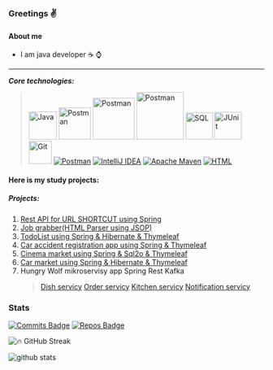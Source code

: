 ### Greetings :v:

#### About me
* I am java developer :coffee: :watch:
--------------------------------------------------------
***Core technologies:***
><a href="#"><img alt="Java" src="https://custom-icon-badges.herokuapp.com/badge/Java-007396.svg?logo=java&logoColor=white" width="55"></a>
<a href="#"><img alt="Postman" src="https://img.shields.io/badge/Spring-6DB33F?logo=spring&logoColor=white" width="63"></a>
<a href="#"><img alt="Postman" src="https://img.shields.io/badge/Hibernate-59666C?logo=hibernate&logoColor=white" width="82"></a>
<a href="#"><img alt="Postman" src="https://img.shields.io/badge/PostgreSQL-4169E1?logo=postgresql&logoColor=white" width="93"></a>
<a href="#"><img alt="SQL" src="https://custom-icon-badges.herokuapp.com/badge/SQL-025E8C.svg?logo=database&logoColor=white" width="53"></a>
<a href="#"><img alt="JUnit" src="https://custom-icon-badges.herokuapp.com/badge/JUnit-25A162.svg?logo=check-circle&logoColor=white" width="54"></a>
<a href="#"><img alt="Git" src="https://img.shields.io/badge/GIT-F05033.svg?logo=git&logoColor=white" width="45"></a>
<a href="#"><img alt="Postman" src="https://img.shields.io/badge/Postman-FF6C37?logo=postman&logoColor=white"></a>
<a href="#"><img alt="IntelliJ IDEA" src="https://img.shields.io/badge/IntelliJ IDEA-000000.svg?logo=IntelliJIDEA&logoColor=FFFFFF"></a>
<a href="#"><img alt="Apache Maven" src="https://img.shields.io/badge/Maven-C71A36.svg?logo=Apache Maven&logoColor=white"></a>
<a href="#"><img alt="HTML" src="https://img.shields.io/badge/HTML-E34F26.svg?logo=html5&logoColor=white"></a>

#### Here is my study projects:
##### Projects:
1. [Rest API for URL SHORTCUT using Spring](https://github.com/dima-abc/job4j_url_shortcut)
2. [Job grabber(HTML Parser using JSOP)](https://github.com/dima-abc/job4j_grabber)
3. [TodoList using Spring & Hibernate & Thymeleaf](https://github.com/dima-abc/job4j_todo)
4. [Car accident registration app using Spring & Thymeleaf](https://github.com/dima-abc/jpb4j_accidents)
5. [Cinema market using Spring & Sql2o & Thymeleaf](https://github.com/dima-abc/job4j_cinema)
6. [Car market using Spring & Hibernate & Thymeleaf](https://github.com/dima-abc/job4j_cars)
7. Hungry Wolf mikroservisy app Spring Rest Kafka
   >[Dish servicy](https://github.com/dima-abc/job4j_dish)
   >[Order servicy](https://github.com/dima-abc/job4j_order)
   >[Kitchen servicy](https://github.com/dima-abc/job4j_kitchen)
   >[Notification servicy](https://github.com/dima-abc/job4j_notification)

<!--
**Dima-Stepanov/Dima-Stepanov** is a ✨ _special_ ✨ repository because its `README.md` (this file) appears on your GitHub profile.

Here are some ideas to get you started:

- 🔭 I’m currently working on ...
- 🌱 I’m currently learning ...
- 👯 I’m looking to collaborate on ...
- 🤔 I’m looking for help with ...
- 💬 Ask me about ...
- 📫 How to reach me: ...
- 😄 Pronouns: ...
- ⚡ Fun fact: ...
-->
### Stats
[![Commits Badge](https://badges.pufler.dev/commits/monthly/dima-abc)](https://badges.pufler.dev)
[![Repos Badge](https://badges.pufler.dev/repos/dima-abc)](https://badges.pufler.dev)

![🔥 GitHub Streak](https://github-readme-streak-stats.herokuapp.com/?user=dima-abc&theme=monokai-metallian")

![github stats](https://github-readme-stats.vercel.app/api?username=dima-abc&show_icons=true)
